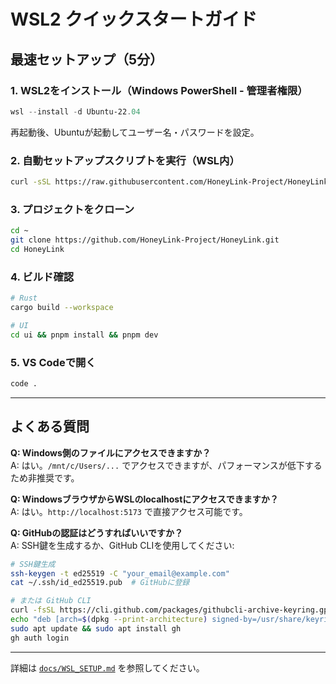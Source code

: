 # WSL2 クイックスタートガイド

## 最速セットアップ（5分）

### 1. WSL2をインストール（Windows PowerShell - 管理者権限）

```powershell
wsl --install -d Ubuntu-22.04
```

再起動後、Ubuntuが起動してユーザー名・パスワードを設定。

### 2. 自動セットアップスクリプトを実行（WSL内）

```bash
curl -sSL https://raw.githubusercontent.com/HoneyLink-Project/HoneyLink/master/scripts/setup-wsl.sh | bash
```

### 3. プロジェクトをクローン

```bash
cd ~
git clone https://github.com/HoneyLink-Project/HoneyLink.git
cd HoneyLink
```

### 4. ビルド確認

```bash
# Rust
cargo build --workspace

# UI
cd ui && pnpm install && pnpm dev
```

### 5. VS Codeで開く

```bash
code .
```

---

## よくある質問

**Q: Windows側のファイルにアクセスできますか？**  
A: はい。`/mnt/c/Users/...` でアクセスできますが、パフォーマンスが低下するため非推奨です。

**Q: WindowsブラウザからWSLのlocalhostにアクセスできますか？**  
A: はい。`http://localhost:5173` で直接アクセス可能です。

**Q: GitHubの認証はどうすればいいですか？**  
A: SSH鍵を生成するか、GitHub CLIを使用してください:
```bash
# SSH鍵生成
ssh-keygen -t ed25519 -C "your_email@example.com"
cat ~/.ssh/id_ed25519.pub  # GitHubに登録

# または GitHub CLI
curl -fsSL https://cli.github.com/packages/githubcli-archive-keyring.gpg | sudo dd of=/usr/share/keyrings/githubcli-archive-keyring.gpg
echo "deb [arch=$(dpkg --print-architecture) signed-by=/usr/share/keyrings/githubcli-archive-keyring.gpg] https://cli.github.com/packages stable main" | sudo tee /etc/apt/sources.list.d/github-cli.list > /dev/null
sudo apt update && sudo apt install gh
gh auth login
```

---

詳細は [`docs/WSL_SETUP.md`](./WSL_SETUP.md) を参照してください。
